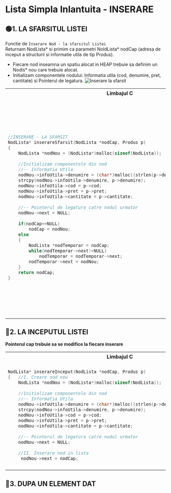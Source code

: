 # Lista Simpla Inlantuita - INSERARE

## 🟢1.  LA SFARSITUL LISTEI
Functie de `Inserare Nod - la sfarsitul Listei`</br>
Returnam NodLista* si primim ca parametri NoldLista* nodCap (adresa de inceput a structurii si informatie utila de tip Produs).</br>
- Fiecare nod inseamna un spatiu alocat in HEAP trebuie sa definim un Nodls* nou care trebuie alocat.
- Initializam componentele nodului: Informatia utila (cod, denumire, pret, cantitate) si Pointerul de legatura.
![Inserare la sfarsit](https://user-images.githubusercontent.com/60271540/117550005-62fed800-b046-11eb-8cab-007b014b71ba.png)

<!--************************************ TABEL****************************************************-->
<table>
<tbody>
<!------------------------------------------ TITLU-------------------------------------------------->
<tr>
<th>Limbajul C</th>
<th>Limbajul C++</th>
</tr>
<!----------------------------------------- TITLU--------------------------------------------------->	
<!--------------------------------------- PRIMA COLOANA - LIMBAJUL C--------------------------------->
<tr>
<td>
	
```cpp
//INSERARE - LA SFARSIT
NodLista* inserareSfarsit(NodLista *nodCap, Produs p)
{
	NodLista *nodNou = (NodLista*)malloc(sizeof(NodLista));
	
	//Initializam componentele din nod 
	//-- Informatia Utila
	nodNou->infoUtila->denumire = (char*)malloc((strlen(p->denumire)+1)*sizeof(char));
	strcpy(nodNou->infoUtila->denumire, p->denumire);
	nodNou->infoUtila->cod = p->cod;
	nodNou->infoUtila->pret = p->pret;
	nodNou->infoUtila->cantitate = p->cantitate;
	
	//-- Pointerul de legatura catre nodul urmator
	nodNou->next = NULL;
	
	if(nodCap==NULL)
		nodCap = nodNou;
	else
	{
		NodLista *nodTemporar = nodCap;
		while(nodTemporar->next!=NULL)
			nodTemporar = nodTemporar->next;
		nodTemporar->next = nodNou;
	}
	return nodCap;
}


```
				
</td>
<!------------------------------------ A DOUA COLOANA - LIMBAJUL C++------------------------------------>
<td>
	
```cpp

//INSERARE - LA SFARSIT
NodListaSimpla* inserareSfarsit(NodListaSimpla* nodCap, Produs p) {

	//I. Creare nod nou
	NodListaSimpla* nodNou = new NodListaSimpla;

	//Initializare componente din nod
	   // 1.  informatia utila
	nodNou->infoUtila.cod = p.cod;
	nodNou->infoUtila.denumire = new char[strlen(p.denumire) + 1];
	strcpy(nodNou->infoUtila.denumire, p.denumire);
	nodNou->infoUtila.pret = p.pret;
	nodNou->infoUtila.cantitate = p.cantitate;

	// 2. Pointerul de legatura catre nodul urmator
	nodNou->next = NULL;


	//II. Inserare nod in lista 
	   //Verificam daca lista este goala
	if (nodCap == NULL) {    //Daca pointerul este NULL inseamna ca nu exista nici un nod in lista
		nodCap = nodNou;	// pointerul nodCap trebuie sa pointeze catre primul nod creat, adica spre nodNou.
	}
	else {				//Daca pointerul nu este NULL inseamna ca mai exsita noduri in lista, deci pointerul curent se afiseaza la finalul listei.

		// Ne creem un nod auxiliar cu care sa parcurgem lista si cat timp nodul pe care ne pozitionam nu are pointerul NULL, mergem mai departe
		NodListaSimpla* nodTemporar = nodCap;    

		while (nodTemporar->next != NULL) {
			nodTemporar = nodTemporar->next;
		} 
		nodTemporar->next = nodNou; // In momentul in care iesim din while adica am intalnit un nod care este NULL, atunci nodul auxiliar devine noul nod inserat
	}
	return nodCap; // Returnam cap deoarece functia returneaza Nodls* (adica o adresa) - adresa primului nod din lista indiferent de situatie
}

/*Daca lista e NULL, pointerul cap este NULL initial si la sfarsit returneaza adresa valida a unui spatiu alocat si initializat cu nodul nou.
Daca lista nu e nula, atunci returneaza aceeasi valoare a primului element*/

```

</td>
</tr>
</tbody>
</table>
<!--************************************ TABEL****************************************************-->

## 🔴2. LA INCEPUTUL LISTEI
**Pointerul cap trebuie sa se modifice la fiecare inserare**</br>
<!--************************************ TABEL****************************************************-->
<table>
<tbody>
<!------------------------------------------ TITLU-------------------------------------------------->
<tr>
<th>Limbajul C</th>
<th>Limbajul C++</th>
</tr>
<!----------------------------------------- TITLU--------------------------------------------------->	
<!--------------------------------------- PRIMA COLOANA - LIMBAJUL C--------------------------------->
<tr>
<td>
	
```cpp
NodLista* inserareInceput(NodLista *nodCap, Produs p)
{	//I. Creare nod nou
	NodLista *nodNou = (NodLista*)malloc(sizeof(NodLista));
	
	//Initializam componentele din nod 
	//-- Informatia Utila
	nodNou->infoUtila->denumire = (char*)malloc((strlen(p->denumire)+1)*sizeof(char));
	strcpy(nodNou->infoUtila->denumire, p->denumire);
	nodNou->infoUtila->cod = p->cod;
	nodNou->infoUtila->pret = p->pret;
	nodNou->infoUtila->cantitate = p->cantitate;
	
	//-- Pointerul de legatura catre nodul urmator
	nodNou->next = NULL;
	
	//II. Inserare nod in lista
	 nodNou->next = nodCap;
```
				
</td>
<!------------------------------------ A DOUA COLOANA - LIMBAJUL C++------------------------------------>
<td>
	
```cpp
NodListaSimpla* inserareInceput(NodListaSimpla* nodCap, Produs p) {

	//I. Creare nod nou
	NodListaSimpla* nodNou = new NodListaSimpla;

	//Initializare componente din nod
	   // 1.  informatia utila
	nodNou->infoUtila.cod = p.cod;
	nodNou->infoUtila.denumire = new char[strlen(p.denumire) + 1];
	strcpy(nodNou->infoUtila.denumire, p.denumire);
	nodNou->infoUtila.pret = p.pret;
	nodNou->infoUtila.cantitate = p.cantitate;

	// 2. Pointerul de legatura catre nodul urmator
	nodNou->next = NULL;
	
	//II. Inserare nod in lista 
	 nodNou->next = nodCap;

```

</td>
</tr>
</tbody>
</table>
<!--************************************ TABEL****************************************************-->

## 🔴3. DUPA UN ELEMENT DAT


